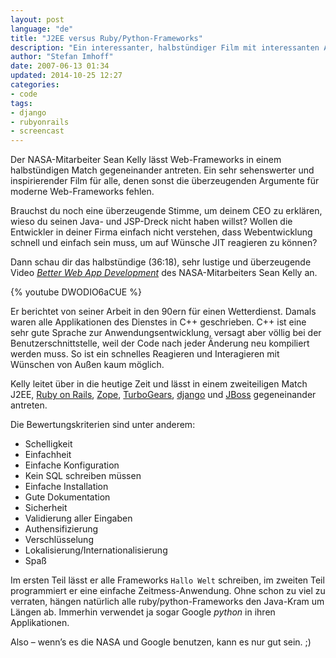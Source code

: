 ```yaml
---
layout: post
language: "de"
title: "J2EE versus Ruby/Python-Frameworks"
description: "Ein interessanter, halbstündiger Film mit interessanten Argumenten für oder gegen das eine oder andere Webframework."
author: "Stefan Imhoff"
date: 2007-06-13 01:34
updated: 2014-10-25 12:27
categories:
- code
tags:
- django
- rubyonrails
- screencast
---
```


Der NASA-Mitarbeiter Sean Kelly lässt Web-Frameworks in einem halbstündigen Match gegeneinander antreten. Ein sehr sehenswerter und inspirierender Film für alle, denen sonst die überzeugenden Argumente für moderne Web-Frameworks fehlen.

Brauchst du noch eine überzeugende Stimme, um deinem CEO zu erklären, wieso du seinen Java- und JSP-Dreck nicht haben willst? Wollen die Entwickler in deiner Firma einfach nicht verstehen, dass Webentwicklung schnell und einfach sein muss, um auf Wünsche JIT reagieren zu können?

Dann schau dir das halbstündige (36:18), sehr lustige und überzeugende Video <cite>[Better Web App Development](https://www.youtube.com/watch?v=DWODIO6aCUE)</cite> des NASA-Mitarbeiters Sean Kelly an.

{% youtube DWODIO6aCUE %}

Er berichtet von seiner Arbeit in den 90ern für einen Wetterdienst. Damals waren alle Applikationen des Dienstes in C++ geschrieben. C++ ist eine sehr gute Sprache zur Anwendungsentwicklung, versagt aber völlig bei der Benutzerschnittstelle, weil der Code nach jeder Änderung neu kompiliert werden muss. So ist ein schnelles Reagieren und Interagieren mit Wünschen von Außen kaum möglich.

Kelly leitet über in die heutige Zeit und lässt in einem zweiteiligen Match J2EE, [Ruby on Rails](http://rubyonrails.org/), [Zope](http://www.zope.org/), [TurboGears](http://www.turbogears.org/ "TurboGears: Front-to-Back Web Development"), [django](https://www.djangoproject.com/) und [JBoss](http://www.redhat.com/en/technologies/jboss-middleware) gegeneinander antreten.

Die Bewertungskriterien sind unter anderem:

* Schelligkeit
* Einfachheit
* Einfache Konfiguration
* Kein SQL schreiben müssen
* Einfache Installation
* Gute Dokumentation
* Sicherheit
* Validierung aller Eingaben
* Authensifizierung
* Verschlüsselung
* Lokalisierung/Internationalisierung
* Spaß

Im ersten Teil lässt er alle Frameworks `Hallo Welt` schreiben, im zweiten Teil programmiert er eine einfache Zeitmess-Anwendung. Ohne schon zu viel zu verraten, hängen natürlich alle ruby/python-Frameworks den Java-Kram um Längen ab. Immerhin verwendet ja sogar Google <cite>python</cite> in ihren Applikationen.

Also – wenn’s es die NASA und Google benutzen, kann es nur gut sein. ;)
